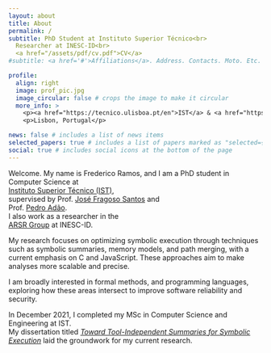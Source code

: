 ```yaml
---
layout: about
title: About
permalink: /
subtitle: PhD Student at Instituto Superior Técnico<br>
  Researcher at INESC-ID<br>
  <a href="/assets/pdf/cv.pdf">CV</a>
#subtitle: <a href='#'>Affiliations</a>. Address. Contacts. Moto. Etc.

profile:
  align: right
  image: prof_pic.jpg
  image_circular: false # crops the image to make it circular
  more_info: >
    <p><a href="https://tecnico.ulisboa.pt/en">IST</a> & <a href="https://www.inesc-id.pt">INESC-ID</a></p>
    <p>Lisbon, Portugal</p>

news: false # includes a list of news items
selected_papers: true # includes a list of papers marked as "selected={true}"
social: true # includes social icons at the bottom of the page
---
```


Welcome. My name is Frederico Ramos, and I am a PhD student in Computer Science at  
<a href="https://tecnico.ulisboa.pt/en">Instituto Superior Técnico (IST)</a>,  
supervised by Prof. <a href="https://web.ist.utl.pt/jose.fragoso">José Fragoso Santos</a> and  
Prof. <a href="https://www.math.tecnico.ulisboa.pt/~padao/">Pedro Adão</a>.  
I also work as a researcher in the  
<a href="https://www.inesc-id.pt/research-areas/automated-reasoning-and-software-reliability/">ARSR Group</a> at INESC-ID.

My research focuses on optimizing symbolic execution through techniques such as symbolic summaries, memory models, and path merging, with a current emphasis on C and JavaScript. These approaches aim to make analyses more scalable and precise.

I am broadly interested in formal methods, and programming languages, exploring how these areas intersect to improve software reliability and security.

In December 2021, I completed my MSc in Computer Science and Engineering at IST.  
My dissertation titled <i><a href="https://fenix.tecnico.ulisboa.pt/cursos/meic-a/dissertacao/1128253548922710">Toward Tool-Independent Summaries for Symbolic Execution</a></i> laid the groundwork for my current research.
